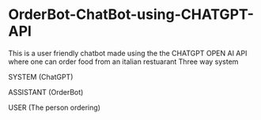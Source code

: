 # OrderBot-ChatBot-using-CHATGPT-API



This is a user friendly chatbot made using the the CHATGPT OPEN AI API where one can order food from an italian restuarant
Three way system


SYSTEM  (ChatGPT)
>
ASSISTANT (OrderBot)
>
USER   (The person ordering)
